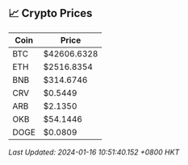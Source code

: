 ## 📈 Crypto Prices

| Coin | Price |
| ---- | ----- |
| BTC | $42606.6328 |
| ETH | $2516.8354 |
| BNB | $314.6746 |
| CRV | $0.5449 |
| ARB | $2.1350 |
| OKB | $54.1446 |
| DOGE | $0.0809 |

_Last Updated: 2024-01-16 10:51:40.152 +0800 HKT_